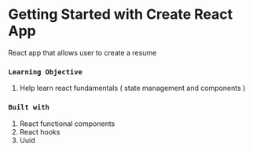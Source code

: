 # Getting Started with Create React App

React app that allows user to create a resume


### `Learning Objective`

1. Help learn react fundamentals ( state management and components )

### `Built with`

1. React functional components
2. React hooks
3. Uuid




